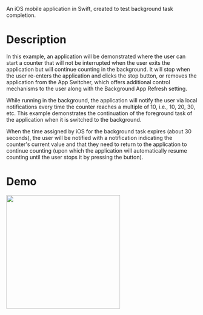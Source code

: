 An iOS mobile application in Swift, created to test background task completion.

# Description

In this example, an application will be demonstrated where the user can start a counter that will not be interrupted when the user exits the application but will continue counting in the background. It will stop when the user re-enters the application and clicks the stop button, or removes the application from the App Switcher, which offers additional control mechanisms to the user along with the Background App Refresh setting.

While running in the background, the application will notify the user via local notifications every time the counter reaches a multiple of 10, i.e., 10, 20, 30, etc. This example demonstrates the continuation of the foreground task of the application when it is switched to the background.

When the time assigned by iOS for the background task expires (about 30 seconds), the user will be notified with a notification indicating the counter's current value and that they need to return to the application to continue counting (upon which the application will automatically resume counting until the user stops it by pressing the button).

# Demo
<img src="./demo.gif" height="300">
